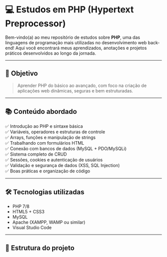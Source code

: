 # 💻 Estudos em PHP (Hypertext Preprocessor)

Bem-vindo(a) ao meu repositório de estudos sobre **PHP**, uma das linguagens de programação mais utilizadas no desenvolvimento web back-end! Aqui você encontrará meus aprendizados, anotações e projetos práticos desenvolvidos ao longo da jornada.

---

## 🚀 Objetivo

> Aprender PHP do básico ao avançado, com foco na criação de aplicações web dinâmicas, seguras e bem estruturadas.

---

## 📚 Conteúdo abordado

✅ Introdução ao PHP e sintaxe básica  
✅ Variáveis, operadores e estruturas de controle  
✅ Arrays, funções e manipulação de strings  
✅ Trabalhando com formulários HTML  
✅ Conexão com bancos de dados (MySQL + PDO/MySQLi)  
✅ Sistema completo de CRUD  
✅ Sessões, cookies e autenticação de usuários  
✅ Validação e segurança de dados (XSS, SQL Injection)  
✅ Boas práticas e organização de código

---

## 🛠️ Tecnologias utilizadas

- PHP 7/8
- HTML5 + CSS3
- MySQL
- Apache (XAMPP, WAMP ou similar)
- Visual Studio Code

---

## 📁 Estrutura do projeto

